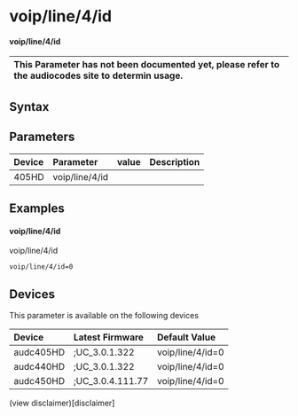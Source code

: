 ﻿---
description: voip/line/4/id
search: false
---

# voip/line/4/id

#### voip/line/4/id


| This Parameter has not been documented yet, please refer to the audiocodes site to determin usage.  | 
| :--- |

## Syntax

## Parameters
|Device|Parameter|value|Description|
|:---|:---|:---|:---|
| 405HD | voip/line/4/id |  |  |

## Examples
#### voip/line/4/id

voip/line/4/id

```
voip/line/4/id=0
```

## Devices
This parameter is available on the following devices

| Device | Latest Firmware | Default Value |
|:---|:---|:---|
| audc405HD | ;UC_3.0.1.322 | voip/line/4/id=0 
| audc440HD | ;UC_3.0.1.322 | voip/line/4/id=0 
| audc450HD | ;UC_3.0.4.111.77 | voip/line/4/id=0 

(view disclaimer)[disclaimer]
